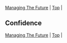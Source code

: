 [Managing The Future](08.html) | [Top](index.html) | 

## Confidence ##  

  

  

  




[Managing The Future](08.html) | [Top](index.html) | 


<!--ignore-->


